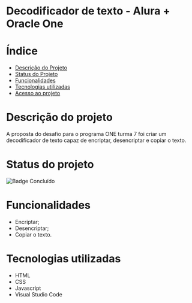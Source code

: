 # Decodificador de texto - Alura + Oracle One

# Índice 

* [Descrição do Projeto](#descrição-do-projeto)
* [Status do Projeto](#status-do-projeto)
* [Funcionalidades](#funcionalidades)
* [Tecnologias utilizadas](#tecnologias-utilizadas)
* [Acesso ao projeto](#acesso-ao-projeto)

# Descrição do projeto

A proposta do desafio para o programa ONE turma 7 foi criar um decodificador de texto capaz de encriptar, desencriptar e copiar o texto.

# Status do projeto

![Badge Concluído](https://img.shields.io/badge/STATUS-CONCLU%C3%8DDO-C8A1E0)

# Funcionalidades

- Encriptar;
- Desencriptar;
- Copiar o texto.

# Tecnologias utilizadas

- HTML
- CSS
- Javascript
- Visual Studio Code
